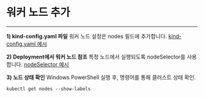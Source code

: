 # 워커 노드 추가
---

**1) kind-config.yaml 파일**
워커 노드 설정은 nodes 필드에 추가합니다.
<a href="#" class="show-code" data-code-file="kind-example">kind-config.yaml 예시</a>
<br>

**2) Deployment에서 워커 노드 참조** 
특정 노드에서 실행되도록 nodeSelector를 사용합니다.
<a href="#" class="show-code" data-code-file="nodeSelector">nodeSelector 예시</a>
<br>

**3) 노드 상태 확인** 
Windows PowerShell 실행 후, 명령어를 통해 클러스트 상태 확인.
```
kubectl get nodes --show-labels
```

